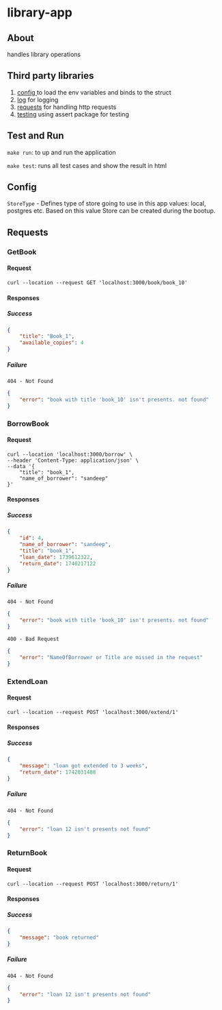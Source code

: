 # library-app

## About
handles library operations

## Third party libraries

1) [config ](github.com/kelseyhightower/envconfig) to load the env variables and binds to the struct
2) [log](go.uber.org/zap) for logging
3) [requests](https://github.com/gin-gonic/gin) for handling http requests
4) [testing](github.com/stretchr/testify/assert) using assert package for testing

## Test and Run

`make run`: to up and run the application

`make test`: runs all test cases and show the result in html

## Config

`StoreType` - Defines type of store going to use in this app values: local, postgres etc. Based on this value Store can be created during the bootup.

## Requests

### GetBook

#### Request

```
curl --location --request GET 'localhost:3000/book/book_10'
```

#### Responses

##### Success
```json
{
    "title": "Book_1",
    "available_copies": 4
}
```
##### Failure
`404 - Not Found`
```json
{
    "error": "book with title 'book_10' isn't presents. not found"
}
```

### BorrowBook

#### Request

```
curl --location 'localhost:3000/borrow' \
--header 'Content-Type: application/json' \
--data '{
    "title": "book_1",
    "name_of_borrower": "sandeep"
}'
```

#### Responses

##### Success
```json
{
    "id": 4,
    "name_of_borrower": "sandeep",
    "title": "book_1",
    "loan_date": 1739612322,
    "return_date": 1740217122
}
```
##### Failure
`404 - Not Found`
```json
{
    "error": "book with title 'book_10' isn't presents. not found"
}
```
`400 - Bad Request`
```json
{
    "error": "NameOfBorrower or Title are missed in the request"
}
```

### ExtendLoan

#### Request

```
curl --location --request POST 'localhost:3000/extend/1'
```

#### Responses

##### Success
```json
{
    "message": "loan got extended to 3 weeks",
    "return_date": 1742031488
}
```
##### Failure
`404 - Not Found`
```json
{
    "error": "loan 12 isn't presents not found"
}
```

### ReturnBook

#### Request

```
curl --location --request POST 'localhost:3000/return/1'
```

#### Responses

##### Success
```json
{
    "message": "book returned"
}
```

##### Failure
`404 - Not Found`
```json
{
    "error": "loan 12 isn't presents not found"
}
```
